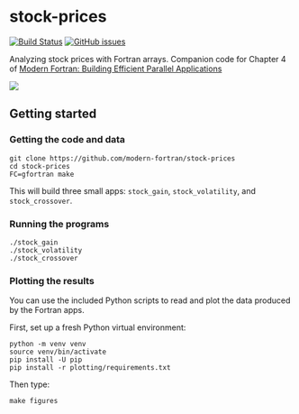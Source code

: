 # stock-prices

[![Build Status](https://travis-ci.org/modern-fortran/listings.svg?branch=master)](https://travis-ci.org/modern-fortran/stock-prices)
[![GitHub issues](https://img.shields.io/github/issues/modern-fortran/stock-prices.svg)](https://github.com/modern-fortran/stock-prices/issues)

Analyzing stock prices with Fortran arrays.
Companion code for Chapter 4 of [Modern Fortran: Building Efficient Parallel Applications](https://www.manning.com/books/modern-fortran?a_aid=modernfortran&a_bid=2dc4d442)

![](https://github.com/modern-fortran/stock-prices/blob/master/plotting/adjclose_multipanel.svg)

## Getting started

### Getting the code and data

```
git clone https://github.com/modern-fortran/stock-prices
cd stock-prices
FC=gfortran make
```

This will build three small apps: `stock_gain`, `stock_volatility`, and `stock_crossover`.

### Running the programs

```
./stock_gain
./stock_volatility
./stock_crossover
```

### Plotting the results

You can use the included Python scripts to read and plot the data
produced by the Fortran apps.

First, set up a fresh Python virtual environment:

```
python -m venv venv
source venv/bin/activate
pip install -U pip
pip install -r plotting/requirements.txt
```

Then type:

```
make figures
```
